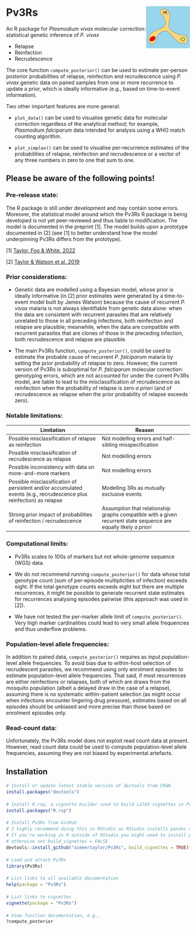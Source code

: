 # Pv3Rs <img src="man/figures/logo.png" align="right" alt="" width="120" />

An R package for *Plasmodium vivax* molecular correction: statistical genetic
inference of *P. vivax*

- Relapse
- Reinfection
- Recrudescence

The core function `compute_posterior()` can be used to estimate per-person
posterior probabilities of relapse, reinfection and recrudescence using *P.
vivax* genetic data on paired samples from one or more recurrence to update a
prior, which is ideally informative (e.g., based on time-to-event information).

Two other important features are more general:

- `plot_data()` can be used to visualise genetic data for molecular
correction regardless of the analytical method; for example, *Plasmodium
falciparum* data intended for analysis using a WHO match counting algorithm.

- `plot_simplex()` can be used to visualise per-recurrence estimates of the
probabilities of relapse, reinfection and recrudescence or a vector of any three
numbers in zero to one that sum to one.

## Please be aware of the following points!

### Pre-release state: 

The R package is still under development and may contain some errors. Moreover,
the statistical model around which the Pv3Rs R package is being developed is not
yet peer-reviewed and thus liable to modification. The model is documented in
the preprint [1]. The model builds upon a prototype documented in [2] (see [1]
to better understand how the model underpinning Pv3Rs differs from the
prototype).

[1] [Taylor, Foo & White, 2022](https://www.medrxiv.org/content/10.1101/2022.11.23.22282669v1)

[2] [Taylor & Watson et al. 2019](https://www.nature.com/articles/s41467-019-13412-x)

### Prior considerations: 

- Genetic data are modelled using a Bayesian model, whose prior is ideally
informative (in [2] prior estimates were generated by a time-to-event model
built by James Watson) because the cause of recurrent *P. vivax* malaria is not
always identifiable from genetic data alone: when the data are consistent with
recurrent parasites that are relatively unrelated to those in all preceding
infections, both reinfection and relapse are plausible; meanwhile, when the data
are compatible with recurrent parasites that are clones of those in the
preceding infection, both recrudescence and relapse are plausible.

- The main Pv3Rs function, `compute_posterior()`, could be used to estimate the
probable cause of recurrent *P. falciparum* malaria by setting the prior
probability of relapse to zero. However, the current version of Pv3Rs is
suboptimal for *P. falciparum* molecular correction: genotyping errors, which
are not accounted for under the current Pv3Rs model, are liable to lead to the
misclassification of recrudescence as reinfection when the probability of
relapse is zero *a priori* (and of recrudescence as relapse when the prior
probability of relapse exceeds zero). 

### Notable limitations: 

Limitation | Reason
----------- | ------
Possible misclassification of relapse as reinfection | Not modelling errors and half-sibling misspecification
Possible misclassification of recrudescence as relapse | Not modelling errors
Possible inconsistency with data on more-and-more markers | Not modelling errors
Possible misclassification of persistent and/or accumulated events (e.g., recrudescence plus reinfection) as relapse | Modelling 3Rs as mutually exclusive events
Strong prior impact of probabilities of reinfection / recrudescence | Assumption that relationship graphs compatible with a given recurrent state sequence are equally likely *a priori*

<!-- Because, we don't model population structure, we also recommend a
3) Perfect detection of parasites (problematic for low density clones)
7) Parasites are outbred (implies the parasite population is infinitely large and panmitic)
For studies with possibly high rates of recrudescence, we recommend a
sensitivity analysis to explore the impact of genotyping errors on
recrudescence. An example will be provided in an upcoming manuscript. -->

### Computational limits:

- Pv3Rs scales to 100s of markers but not whole-genome sequence (WGS) data.  

- We do not recommend running `compute_posterior()` for data whose total 
genotype count (sum of per-episode multiplicities of infection) exceeds eight. 
If the total genotype counts exceeds eight but there are multiple recurrences,
it might be possible to generate recurrent state estimates for recurrences
analysing episodes pairwise (this approach was used in [2]).

- We have not tested the per-marker allele limit of `compute_posterior()`. 
Very high marker cardinalities could lead to very small allele frequencies and 
thus underflow problems. 


### Population-level allele frequencies: 

In addition to paired data, `compute_posterior()` requires as input
population-level allele frequencies. To avoid bias due to within-host selection
of recrudescent parasites, we recommend using only enrolment episodes to
estimate population-level allele frequencies. That said, if most recurrences are
either reinfections or relapses, both of which are draws from the mosquito
population (albeit a delayed draw in the case of a relapse), assuming there is
no systematic within-patient selection (as might occur when infections encounter
lingering drug pressure), estimates based on all episodes should be unbiased and
more precise than those based on enrolment episodes only.

### Read-count data: 

Unfortunately, the Pv3Rs model does not exploit read count data at present.
However, read count data could be used to compute population-level allele
frequencies, assuming they are not biased by experimental artefacts.


## Installation 

```r
# Install or update latest stable version of devtools from CRAN
install.packages("devtools")

# Install R.rsp, a vignette builder used to build LaTeX vignettes in Pv3Rs
install.packages("R.rsp")

# Install Pv3Rs from GitHub 
# I highly recommend doing this in RStudio as RStudio installs pandoc needed to build vignettes.
# If you're working in R outside of RStudio you might need to install pandoc and check its path; 
# otherwise set build_vignettes = FALSE
devtools::install_github("aimeertaylor/Pv3Rs", build_vignettes = TRUE)

# Load and attach Pv3Rs
library(Pv3Rs)

# List links to all available documentation
help(package = "Pv3Rs")

# List links to vignettes
vignette(package = "Pv3Rs")

# View function documentation, e.g., 
?compute_posterior
```

